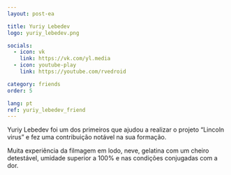 ```yaml
---
layout: post-ea

title: Yuriy Lebedev
logo: yuriy_lebedev.png

socials:
  - icon: vk
    link: https://vk.com/yl.media
  - icon: youtube-play
    link: https://youtube.com/rvedroid

category: friends
order: 5

lang: pt
ref: yuriy_lebedev_friend
---
```


Yuriy Lebedev foi um dos primeiros que ajudou a realizar o projeto “Lincoln virus” e fez uma contribuição notável na sua formação.

Muita experiência da filmagem em lodo, neve, gelatina com um cheiro detestável, umidade superior a 100% e nas condições conjugadas com a dor.
